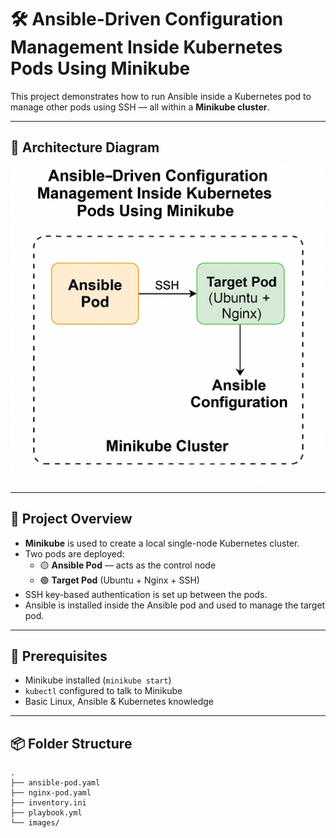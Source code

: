 # 🛠️ Ansible-Driven Configuration Management Inside Kubernetes Pods Using Minikube

This project demonstrates how to run Ansible inside a Kubernetes pod to manage other pods using SSH — all within a **Minikube cluster**.

---

## 📸 Architecture Diagram

![Ansible in Kubernetes using Minikube](./images/ansible-k8s-minikube.png)

---

## 🚀 Project Overview

- **Minikube** is used to create a local single-node Kubernetes cluster.
- Two pods are deployed:
  - 🟡 **Ansible Pod** — acts as the control node
  - 🟢 **Target Pod** (Ubuntu + Nginx + SSH)
- SSH key-based authentication is set up between the pods.
- Ansible is installed inside the Ansible pod and used to manage the target pod.

---

## 🧰 Prerequisites

- Minikube installed (`minikube start`)
- `kubectl` configured to talk to Minikube
- Basic Linux, Ansible & Kubernetes knowledge

---

## 📦 Folder Structure
```
.
├── ansible-pod.yaml
├── nginx-pod.yaml
├── inventory.ini
├── playbook.yml
└── images/
```


